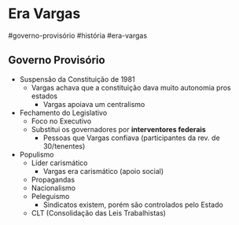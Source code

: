 # Era Vargas
#governo-provisório #história #era-vargas
## Governo Provisório
- Suspensão da Constituição de 1981
	- Vargas achava que a constituição dava muito autonomia pros estados
		- Vargas apoiava um centralismo
- Fechamento do Legislativo
	- Foco no Executivo
	- Substitui os governadores por **interventores federais**
		- Pessoas que Vargas confiava (participantes da rev. de 30/tenentes)
- Populismo
	- Líder carismático
		- Vargas era carismático (apoio social)
	- Propagandas
	- Nacionalismo
	- Peleguismo
		- Sindicatos existem, porém são controlados pelo Estado
	- CLT (Consolidação das Leis Trabalhistas)